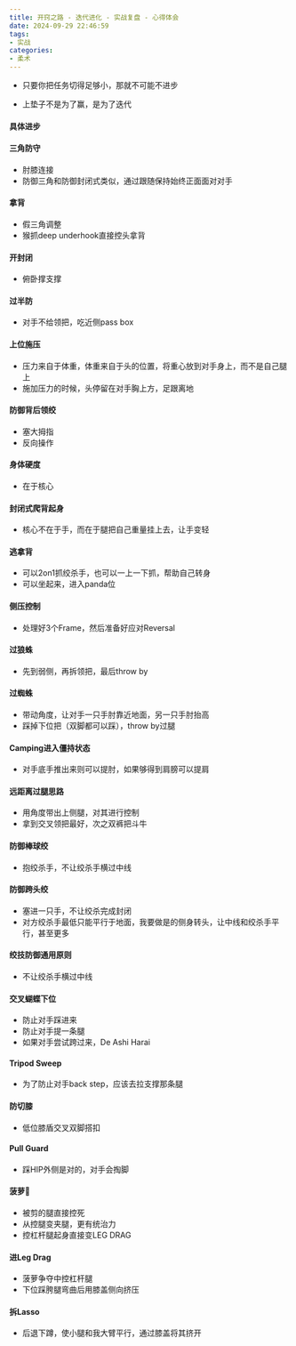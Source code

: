 ```yaml
---
title: 开窍之路 - 迭代进化 - 实战复盘 - 心得体会
date: 2024-09-29 22:46:59
tags:
- 实战
categories:
- 柔术
---
```


- 只要你把任务切得足够小，那就不可能不进步

- 上垫子不是为了赢，是为了迭代

  

#### 具体进步

#### 三角防守

- 肘膝连接
- 防御三角和防御封闭式类似，通过跟随保持始终正面面对对手



#### 拿背

- 假三角调整
- 猴抓deep underhook直接控头拿背

#### 开封闭

- 俯卧撑支撑

#### 过半防

- 对手不给领把，吃近侧pass box

#### 上位施压

- 压力来自于体重，体重来自于头的位置，将重心放到对手身上，而不是自己腿上
- 施加压力的时候，头停留在对手胸上方，足跟离地

#### 防御背后领绞

- 塞大拇指
- 反向操作

#### 身体硬度

- 在于核心

#### 封闭式爬背起身

- 核心不在于手，而在于腿把自己重量挂上去，让手变轻

#### 逃拿背

- 可以2on1抓绞杀手，也可以一上一下抓，帮助自己转身
- 可以坐起来，进入panda位

#### 侧压控制

- 处理好3个Frame，然后准备好应对Reversal

#### 过狼蛛 

- 先到弱侧，再拆领把，最后throw by

#### 过蜘蛛

- 带动角度，让对手一只手肘靠近地面，另一只手肘抬高
- 踩掉下位把（双脚都可以踩），throw by过腿

#### Camping进入僵持状态

- 对手底手推出来则可以提肘，如果够得到肩膀可以提肩

#### 远距离过腿思路

- 用角度带出上侧腿，对其进行控制
- 拿到交叉领把最好，次之双裤把斗牛

#### 防御棒球绞

- 抱绞杀手，不让绞杀手横过中线

#### 防御跨头绞

- 塞进一只手，不让绞杀完成封闭
- 对方绞杀手最低只能平行于地面，我要做是的侧身转头，让中线和绞杀手平行，甚至更多

#### 绞技防御通用原则

- 不让绞杀手横过中线

#### 交叉蝴蝶下位

- 防止对手踩进来
- 防止对手提一条腿
- 如果对手尝试跨过来，De Ashi Harai

#### Tripod Sweep

- 为了防止对手back step，应该去拉支撑那条腿

#### 防切膝

- 低位膝盾交叉双脚搭扣

#### Pull Guard

- 踩HIP外侧是对的，对手会掏脚

#### 菠萝🍍

- 被剪的腿直接控死
- 从控腿变夹腿，更有统治力
- 控杠杆腿起身直接变LEG DRAG

#### 进Leg Drag

- 菠萝争夺中控杠杆腿
- 下位踩胯腿弯曲后用膝盖侧向挤压

#### 拆Lasso

- 后退下蹲，使小腿和我大臂平行，通过膝盖将其挤开
